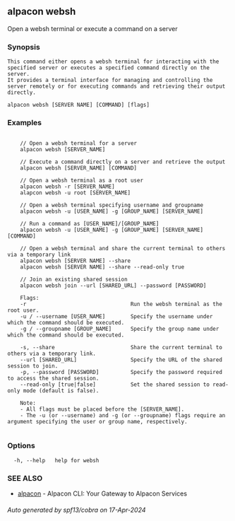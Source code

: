 ## alpacon websh

Open a websh terminal or execute a command on a server

### Synopsis

 
	This command either opens a websh terminal for interacting with the specified server or executes a specified command directly on the server.
	It provides a terminal interface for managing and controlling the server remotely or for executing commands and retrieving their output directly.
	

```
alpacon websh [SERVER NAME] [COMMAND] [flags]
```

### Examples

```

	// Open a websh terminal for a server
	alpacon websh [SERVER_NAME]

	// Execute a command directly on a server and retrieve the output
	alpacon websh [SERVER_NAME] [COMMAND]

	// Open a websh terminal as a root user
	alpacon websh -r [SERVER_NAME]
	alapcon websh -u root [SERVER_NAME]
	
	// Open a websh terminal specifying username and groupname
	alpacon websh -u [USER_NAME] -g [GROUP_NAME] [SERVER_NAME]

	// Run a command as [USER_NAME]/[GROUP_NAME]
	alpacon websh -u [USER_NAME] -g [GROUP_NAME] [SERVER_NAME] [COMMAND]
	
	// Open a websh terminal and share the current terminal to others via a temporary link
	alpacon websh [SERVER NAME] --share
	alpacon websh [SERVER NAME] --share --read-only true
	
	// Join an existing shared session 
	alpacon websh join --url [SHARED_URL] --password [PASSWORD]

	Flags:
	-r          					   Run the websh terminal as the root user.
	-u / --username [USER_NAME]        Specify the username under which the command should be executed.
	-g / --groupname [GROUP_NAME]      Specify the group name under which the command should be executed.
	
	-s, --share                        Share the current terminal to others via a temporary link.
	--url [SHARED_URL]                 Specify the URL of the shared session to join.
	-p, --password [PASSWORD]          Specify the password required to access the shared session.
	--read-only [true|false]           Set the shared session to read-only mode (default is false).

	Note:
	- All flags must be placed before the [SERVER_NAME].
	- The -u (or --username) and -g (or --groupname) flags require an argument specifying the user or group name, respectively.
	
```

### Options

```
  -h, --help   help for websh
```

### SEE ALSO

* [alpacon](alpacon.md)	 - Alpacon CLI: Your Gateway to Alpacon Services

###### Auto generated by spf13/cobra on 17-Apr-2024
